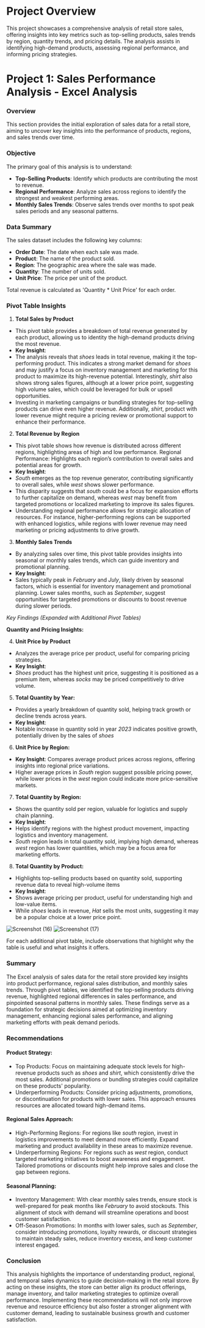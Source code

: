 # Project Overview
This project showcases a comprehensive analysis of retail store sales, offering insights into key metrics such as top-selling products, sales trends by region, quantity trends, and pricing details. The analysis assists in identifying high-demand products, assessing regional performance, and informing pricing strategies.

# Project 1: Sales Performance Analysis - Excel Analysis

### Overview
This section provides the initial exploration of sales data for a retail store, aiming to uncover key insights into the performance of products, regions, and sales trends over time.

### Objective
The primary goal of this analysis is to understand:
- **Top-Selling Products**: Identify which products are contributing the most to revenue.
- **Regional Performance**: Analyze sales across regions to identify the strongest and weakest performing areas.
- **Monthly Sales Trends**: Observe sales trends over months to spot peak sales periods and any seasonal patterns.

### Data Summary
The sales dataset includes the following key columns:
- **Order Date**: The date when each sale was made.
- **Product**: The name of the product sold.
- **Region**: The geographic area where the sale was made.
- **Quantity**: The number of units sold.
- **Unit Price**: The price per unit of the product.
  
Total revenue is calculated as 'Quantity * Unit Price' for each order.

### Pivot Table Insights
1. **Total Sales by Product**
- This pivot table provides a breakdown of total revenue generated by each product, allowing us to identity the high-demand products driving the most revenue.
- **Key Insight**: 
- The analysis reveals that *shoes* leads in total revenue, making it the top-performing product. This indicates a strong market demand for *shoes* and may justify a focus on inventory management and marketing for this product to maximize its high-revenue potential. Interestingly, *shirt* also shows strong sales figures, although at a lower price point, suggesting high volume sales, which could be leveraged for bulk or upsell opportunities.
- Investing in marketing campaigns or bundling strategies for top-selling products can drive even higher revenue. Additionally, *shirt*, product with lower revenue might require a pricing review or promotional support to enhance their performance.

2. **Total Revenue by Region**
- This pivot table shows how revenue is distributed across different regions, highlighting areas of high and low performance.  Regional Performance: Highlights each region’s contribution to overall sales and potential areas for growth.
- **Key Insight**:
- *South* emerges as the top revenue generator, contributing significantly to overall sales, while *west* shows slower performance.
- This disparity suggests that *south* could be a focus for expansion efforts to further capitalize on demand, whereas *west* may benefit from targeted promotions or localized marketing to improve its sales figures.
- Understanding regional performance allows for strategic allocation of resources. For instance, higher-performing regions can be supported with enhanced logistics, while regions with lower revenue may need marketing or pricing adjustments to drive growth.

3. **Monthly Sales Trends**
- By analyzing sales over time, this pivot table provides insights into seasonal or monthly sales trends, which can guide inventory and promotional planning.
- **Key Insight**: 
- Sales typically peak in *February* and *July*, likely driven by seasonal factors, which is essential for inventory management and promotional planning. Lower sales months, such as *September*, suggest opportunities for targeted promotions or discounts to boost revenue during slower periods.
  
*Key Findings (Expanded with Additional Pivot Tables)*

   **Quantity and Pricing Insights:**

4. **Unit Price by Product**
- Analyzes the average price per product, useful for comparing pricing strategies. 
- **Key Insight**:
- *Shoes* product has the highest unit price, suggesting it is positioned as a premium item, whereas *socks* may be priced competitively to drive volume.
  
5. **Total Quantity by Year:**
- Provides a yearly breakdown of quantity sold, helping track growth or decline trends across years. 
- **Key Insight**: 
- Notable increase in quantity sold in year *2023* indicates positive growth, potentially driven by the sales of *shoes*

6. **Unit Price by Region:**
- **Key Insight**: Compares average product prices across regions, offering insights into regional price variations.
-  Higher average prices in *South* region suggest possible pricing power, while lower prices in the *west* region could indicate more price-sensitive markets.

7. **Total Quantity by Region:**
- Shows the quantity sold per region, valuable for logistics and supply chain planning.
- **Key Insight**: 
- Helps identify regions with the highest product movement, impacting logistics and inventory management.
- *South* region leads in total quantity sold, implying high demand, whereas *west* region has lower quantities, which may be a focus area for marketing efforts.

8. **Total Quantity by Product:**
- Highlights top-selling products based on quantity sold, supporting revenue data to reveal high-volume items
- **Key Insight**: 
- Shows average pricing per product, useful for understanding high and low-value items.
- While *shoes* leads in revenue, *Hat* sells the most units, suggesting it may be a popular choice at a lower price point.
 
![Screenshot (16)](https://github.com/user-attachments/assets/547f4836-2b91-4d94-bb45-d5988d1a479d)
![Screenshot (17)](https://github.com/user-attachments/assets/175beb57-6dc5-4961-a757-edbaf7e8ec9b)

For each additional pivot table, include observations that highlight why the table is useful and what insights it offers.

### Summary
The Excel analysis of sales data for the retail store provided key insights into product performance, regional sales distribution, and monthly sales trends. Through pivot tables, we identified the top-selling products driving revenue, highlighted regional differences in sales performance, and pinpointed seasonal patterns in monthly sales. These findings serve as a foundation for strategic decisions aimed at optimizing inventory management, enhancing regional sales performance, and aligning marketing efforts with peak demand periods.

### Recommendations
#### Product Strategy:
- Top Products: Focus on maintaining adequate stock levels for high-revenue products such as *shoes* and *shirt*, which consistently drive the most sales. Additional promotions or bundling strategies could capitalize on these products' popularity.
- Underperforming Products: Consider pricing adjustments, promotions, or discontinuation for products with lower sales. This approach ensures resources are allocated toward high-demand items.
#### Regional Sales Approach:
- High-Performing Regions: For regions like *south* region, invest in logistics improvements to meet demand more efficiently. Expand marketing and product availability in these areas to maximize revenue.
- Underperforming Regions: For regions such as *west* region, conduct targeted marketing initiatives to boost awareness and engagement. Tailored promotions or discounts might help improve sales and close the gap between regions.
#### Seasonal Planning:
- Inventory Management: With clear monthly sales trends, ensure stock is well-prepared for peak months like *February* to avoid stockouts. This alignment of stock with demand will streamline operations and boost customer satisfaction.
- Off-Season Promotions: In months with lower sales, such as *September*, consider introducing promotions, loyalty rewards, or discount strategies to maintain steady sales, reduce inventory excess, and keep customer interest engaged.

### Conclusion
This analysis highlights the importance of understanding product, regional, and temporal sales dynamics to guide decision-making in the retail store. By acting on these insights, the store can better align its product offerings, manage inventory, and tailor marketing strategies to optimize overall performance. Implementing these recommendations will not only improve revenue and resource efficiency but also foster a stronger alignment with customer demand, leading to sustainable business growth and customer satisfaction.



























